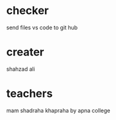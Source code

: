 # checker
send files vs code to git hub
# creater
shahzad ali
# teachers
mam shadraha khapraha by apna college
